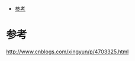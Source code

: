 
<!-- @import "[TOC]" {cmd="toc" depthFrom=1 depthTo=6 orderedList=false} -->

<!-- code_chunk_output -->

* [参考](#参考)

<!-- /code_chunk_output -->

# 参考

http://www.cnblogs.com/xingyun/p/4703325.html